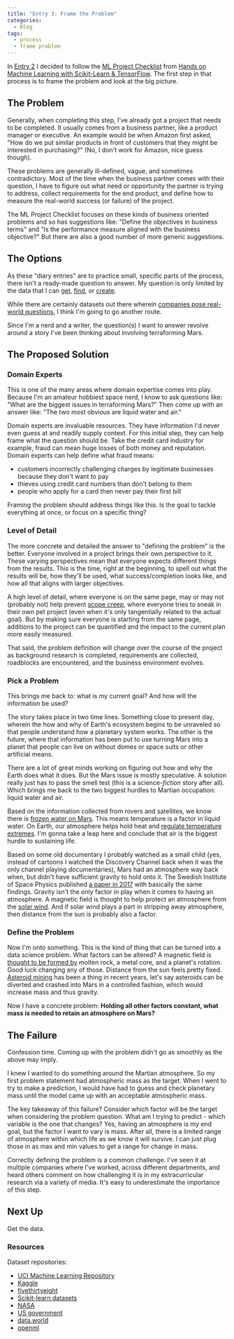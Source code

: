```yaml
---
title: "Entry 3: Frame the Problem"
categories:
  - Blog
tags:
  - process
  - frame problem
---
```


In [Entry 2](https://julielinx.github.io/blog/define_process/) I decided to follow the [ML Project Checklist](https://www.kdnuggets.com/2018/12/machine-learning-project-checklist.html) from [Hands on Machine Learning with Scikit-Learn & TensorFlow](https://www.amazon.com/Hands-Machine-Learning-Scikit-Learn-TensorFlow/dp/1491962291). The first step in that process is to frame the problem and look at the big picture.

## The Problem

Generally, when completing this step, I've already got a project that needs to be completed. It usually comes from a business partner, like a product manager or executive. An example would be when Amazon first asked, "How do we put similar products in front of customers that they might be interested in purchasing?" (No, I don't work for Amazon, nice guess though).

These problems are generally ill-defined, vague, and sometimes contradictory. Most of the time when the business partner comes with their question, I have to figure out what need or opportunity the partner is trying to address, collect requirements for the end product, and define how to measure the real-world success (or failure) of the project.

The ML Project Checklist focuses on these kinds of business oriented problems and so has suggestions like: "Define the objectives in business terms" and "Is the performance measure aligned with the business objective?" But there are also a good number of more generic suggestions.

## The Options

As these "diary entries" are to practice small, specific parts of the process, there isn't a ready-made question to answer. My question is only limited by the data that I can [get](http://archive.ics.uci.edu/ml/datasets.php), [find](https://earthdata.nasa.gov/), or [create](https://data.world/datasets/open-data).

While there are certainly datasets out there wherein [companies pose real-world questions](https://www.kaggle.com/datasets), I think I'm going to go another route.

Since I'm a nerd and a writer, the question(s) I want to answer revolve around a story I've been thinking about involving terraforming Mars.

## The Proposed Solution

### Domain Experts

This is one of the many areas where domain expertise comes into play. Because I'm an amateur hobbiest space nerd, I know to ask questions like: "What are the biggest issues in terraforming Mars?" Then come up with an answer like: "The two most obvious are liquid water and air."

Domain experts are invaluable resources. They have information I'd never even guess at and readily supply context. For this initial step, they can help frame what the question should be. Take the credit card industry for example, fraud can mean huge losses of both money and reputation. Domain experts can help define what fraud means:
 - customers incorrectly challenging charges by legitimate businesses because they don't want to pay
 - thieves using credit card numbers than don't belong to them
 - people who apply for a card then never pay their first bill
 
 Framing the problem should address things like this. Is the goal to tackle everything at once, or focus on a specific thing?

### Level of Detail

The more concrete and detailed the answer to "defining the problem" is the better. Everyone involved in a project brings their own perspective to it. These varying perspectives mean that everyone expects different things from the results. This is the time, right at the beginning, to spell out what the results will be, how they'll be used, what success/completion looks like, and how all that aligns with larger objectives.

A high level of detail, where everyone is on the same page, may or may not (probably not) help prevent [scope creep](https://en.wikipedia.org/wiki/Scope_creep), where everyone tries to sneak in their own pet project (even when it's only tangentially related to the actual goal). But by making sure everyone is starting from the same page, additions to the project can be quantified and the impact to the current plan more easily measured.

That said, the problem definition will change over the course of the project as background research is completed, requirements are collected, roadblocks are encountered, and the business environment evolves.

### Pick a Problem

This brings me back to: what is my current goal? And how will the information be used?

The story takes place in two time lines. Something close to present day, wherein the how and why of Earth's ecosystem begins to be unraveled so that people understand how a planetary system works. The other is the future, where that information has been put to use turning Mars into a planet that people can live on without domes or space suits or other artificial means.

There are a lot of great minds working on figuring out how and why the Earth does what it does. But the Mars issue is mostly speculative. A solution really just has to pass the smell test (this is a science-*fiction* story after all). Which brings me back to the two biggest hurdles to Martian occupation: liquid water and air.

Based on the information collected from rovers and satellites, we know there is [frozen water on Mars](https://en.wikipedia.org/wiki/Water_on_Mars). This means temperature is a factor in liquid water. On Earth, our atmosphere helps hold heat and [regulate temperature extremes](https://www.sciencedaily.com/terms/earth's_atmosphere.htm). I'm gonna take a leap here and conclude that air is the biggest hurdle to sustaining life.

Based on some old documentary I probably watched as a small child (yes, instead of cartoons I watched the Discovery Channel back when it was the only channel playing documentaries), Mars had an atmosphere way back when, but didn't have sufficient gravity to hold onto it. The Swedish Institute of Space Physics published [a paper in 2017](https://www.sciencedaily.com/releases/2017/12/171207140513.htm) with basically the same findings. Gravity isn't the only factor in play when it comes to having an atmosphere. A magnetic field is thought to help protect an atmosphere from the [solar wind](https://en.wikipedia.org/wiki/Solar_wind#Atmospheres). And if solar wind plays a part in stripping away atmosphere, then distance from the sun is probably also a factor.

### Define the Problem

Now I'm onto something. This is the kind of thing that can be turned into a data science problem. What factors can be altered? A magnetic field is [thought to be formed by](https://www.sciencefocus.com/space/do-all-planets-have-magnetic-fields/)  molten rock, a metal core, and a planet's rotation. Good luck changing any of those. Distance from the sun feels pretty fixed. [Asteroid mining](https://en.wikipedia.org/wiki/Asteroid_mining) has been a thing in recent years, let's say asteroids can be diverted and crashed into Mars in a controlled fashion, which would increase mass and thus gravity.

Now I have a concrete problem: **Holding all other factors constant, what mass is needed to retain an atmosphere on Mars?**

## The Failure

Confession time. Coming up with the problem didn't go as smoothly as the above may imply.

I knew I wanted to do something around the Martian atmosphere. So my first problem statement had atmospheric mass as the target. When I went to try to make a prediction, I would have had to guess and check planetary mass until the model came up with an acceptable atmospheric mass.

The key takeaway of this failure? Consider which factor will be the target when considering the problem question. What am I trying to predict - which variable is the one that changes? Yes, having an atmosphere is my end goal, but the factor I want to vary is mass. After all, there is a limited range of atmosphere within which life as we know it will survive. I can just plug those in as max and min values to get a range for change in mass.

Correctly defining the problem is a common challenge. I've seen it at multiple companies where I've worked, across different departments, and heard others comment on how challenging it is in my extracurricular research via a variety of media. It's easy to underestimate the importance of this step.

## Next Up

Get the data.

### Resources

Dataset repositories:
- [UCI Machine Learning Repository](http://archive.ics.uci.edu/ml/datasets.php)
- [Kaggle](https://www.kaggle.com/datasets)
- [fivethirtyeight](https://github.com/fivethirtyeight/data)
- [Scikit-learn datasets](https://scikit-learn.org/stable/modules/classes.html#module-sklearn.datasets)
- [NASA](https://nasa.github.io/data-nasa-gov-frontpage/)
- [US government](https://www.data.gov/)
- [data.world](https://data.world/datasets/open-data)
- [openml](https://www.openml.org/)